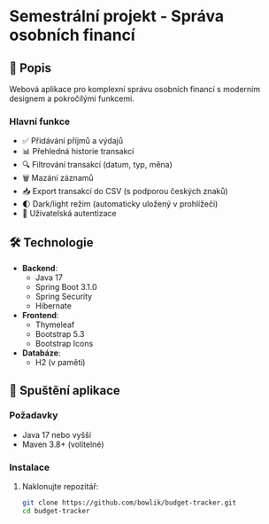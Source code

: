 # Semestrální projekt - Správa osobních financí

## 📌 Popis
Webová aplikace pro komplexní správu osobních financí s moderním designem a pokročilými funkcemi.

### Hlavní funkce
- ✅ Přidávání příjmů a výdajů
- 📊 Přehledná historie transakcí
- 🔍 Filtrování transakcí (datum, typ, měna)
- 🗑️ Mazání záznamů
- 📥 Export transakcí do CSV (s podporou českých znaků)
- 🌓 Dark/light režim (automaticky uložený v prohlížeči)
- 🔐 Uživatelská autentizace

## 🛠️ Technologie
- **Backend**:
  - Java 17
  - Spring Boot 3.1.0
  - Spring Security
  - Hibernate
- **Frontend**:
  - Thymeleaf
  - Bootstrap 5.3
  - Bootstrap Icons
- **Databáze**:
  - H2 (v paměti)

## 🚀 Spuštění aplikace

### Požadavky
- Java 17 nebo vyšší
- Maven 3.8+ (volitelné)

### Instalace
1. Naklonujte repozitář:
   ```bash
   git clone https://github.com/bowlik/budget-tracker.git
   cd budget-tracker